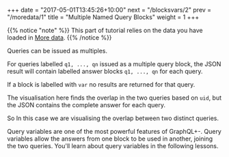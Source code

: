 +++
date = "2017-05-01T13:45:26+10:00"
next = "/blocksvars/2"
prev = "/moredata/1"
title = "Multiple Named Query Blocks"
weight = 1
+++

{{% notice "note" %}}
  This part of tutorial relies on the data you have loaded in [More data](/moredata/1/).
{{% /notice %}}

Queries can be issued as multiples.

For queries labelled `q1, ..., qn` issued as a multiple query block, the JSON
result will contain labelled answer blocks `q1, ..., qn` for each query.

If a block is labelled with `var` no results are returned for that
query.

The visualisation here finds the overlap in the two queries based on
`uid`, but the JSON contains the complete answer for each query.

So In this case we are visualising the overlap between two distinct
queries.

Query variables are one of the most powerful features of  GraphQL+-.
Query variables allow the answers from one block to be
used in another, joining the two queries.  You'll learn about query variables in the following lessons.
